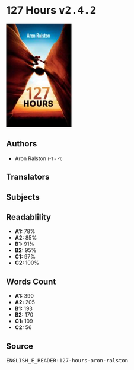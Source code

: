 # 127 Hours <kbd>v2.4.2</kbd>

![](./cover.medium.jpg "")

## Authors


 - Aron Ralston <small>(-1 - -1)</small>

## Translators



## Subjects



## Readablility


 - **A1:** 78%
 - **A2:** 85%
 - **B1:** 91%
 - **B2:** 95%
 - **C1:** 97%
 - **C2:** 100%

## Words Count


 - **A1:** 390
 - **A2:** 205
 - **B1:** 193
 - **B2:** 170
 - **C1:** 109
 - **C2:** 56

## Source


<kbd>ENGLISH_E_READER:127-hours-aron-ralston</kbd>
